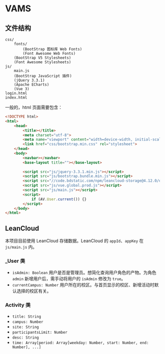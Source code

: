 # VAMS

## 文件结构
```
css/
    fonts/
        (BootStrap 图标库 Web Fonts)
        (Font Awesome Web Fonts)
    (BootStrap V5 Stylesheets)
    (Font Awesome Stylesheets)
js/
    main.js
    (BootStrap JavaScript 插件)
    (jQuery 3.3.1)
    (Apache ECharts)
    (Vue 3)
login.html
index.html
```

一般的，html 页面需要包含：

```html
<!DOCTYPE html>
<html>
    <head>
        <title></title>
        <meta charset="utf-8">
        <meta name="viewport" content="width=device-width, initial-scale=1">
        <link href="css/bootstrap.min.css" rel="stylesheet">
    </head>
    <body>
        <navbar></navbar>
        <base-layout title=""></base-layout>
        
        <script src="js/jquery-3.3.1.min.js"></script>
        <script src="js/bootstrap.bundle.min.js"></script>
        <script src="//code.bdstatic.com/npm/leancloud-storage@4.12.0/dist/av-min.js"></script>
        <script src="js/vue.global.prod.js"></script>
        <script src="js/main.js"></script>
        <script>
            if (AV.User.current()) {}
        </script>
    </body>
</html>
```

## LeanCloud
本项目目前使用 LeanCloud 存储数据。LeanCloud 的 `appId`、`appKey` 在 `js/main.js` 内。

### _User 类
* `isAdmin: Boolean` 用户是否是管理员。想简化查询用户角色的产物。为角色 `admin` 新增用户后，需手动将用户的 `isAdmin` 修改为 `true`。
* `currentCampus: Number` 用户所在的校区。与首页显示的校区、新增活动时默认选择的校区有关。

### Activity 类
* `title: String`
* `campus: Number`
* `site: String`
* `participantsLimit: Number`
* `desc: String`
* `time: Array[period: Array[weekday: Number, start: Number, end: Number], ...]`